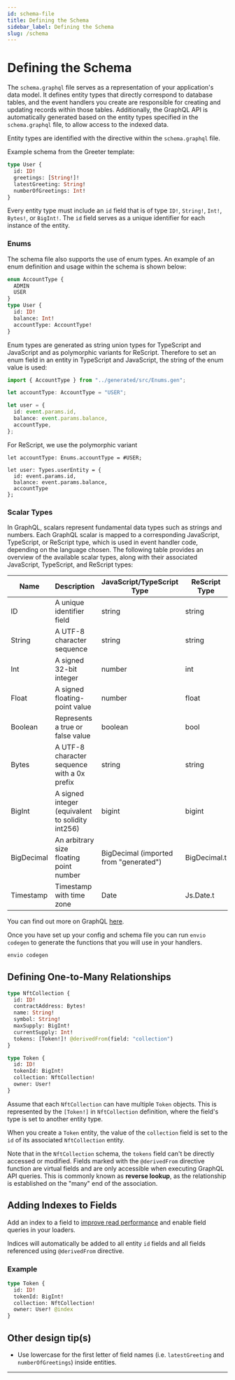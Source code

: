 ```yaml
---
id: schema-file
title: Defining the Schema
sidebar_label: Defining the Schema
slug: /schema
---
```


# Defining the Schema

The `schema.graphql` file serves as a representation of your application's data model. It defines entity types that directly correspond to database tables, and the event handlers you create are responsible for creating and updating records within those tables. Additionally, the GraphQL API is automatically generated based on the entity types specified in the `schema.graphql` file, to allow access to the indexed data.

Entity types are identified with the directive within the `schema.graphql` file.

Example schema from the Greeter template:

```graphql
type User {
  id: ID!
  greetings: [String!]!
  latestGreeting: String!
  numberOfGreetings: Int!
}
```

Every entity type must include an `id` field that is of type `ID!`, `String!`, `Int!`, `Bytes!`, or `BigInt!`. The `id` field serves as a unique identifier for each instance of the entity.

### Enums

The schema file also supports the use of enum types. An example of an enum definition and usage within the schema is shown below:

```graphql
enum AccountType {
  ADMIN
  USER
}
type User {
  id: ID!
  balance: Int!
  accountType: AccountType!
}
```

Enum types are generated as string union types for TypeScript and JavaScript and as polymorphic variants for ReScript. Therefore to set an enum field in an entity in TypeScript and JavaScript, the string of the enum value is used:

```typescript
import { AccountType } from "../generated/src/Enums.gen";

let accountType: AccountType = "USER";

let user = {
  id: event.params.id,
  balance: event.params.balance,
  accountType,
};
```

For ReScript, we use the polymorphic variant

```rescript
let accountType: Enums.accountType = #USER;

let user: Types.userEntity = {
  id: event.params.id,
  balance: event.params.balance,
  accountType
};
```

### Scalar Types

In GraphQL, scalars represent fundamental data types such as strings and numbers. Each GraphQL scalar is mapped to a corresponding JavaScript, TypeScript, or ReScript type, which is used in event handler code, depending on the language chosen. The following table provides an overview of the available scalar types, along with their associated JavaScript, TypeScript, and ReScript types:

| **Name**   | **Description**                                  | **JavaScript/TypeScript Type**         | **ReScript Type** |
| ---------- | ------------------------------------------------ | -------------------------------------- | ----------------- |
| ID         | A unique identifier field                        | string                                 | string            |
| String     | A UTF-8 character sequence                       | string                                 | string            |
| Int        | A signed 32-bit integer                          | number                                 | int               |
| Float      | A signed floating-point value                    | number                                 | float             |
| Boolean    | Represents a true or false value                 | boolean                                | bool              |
| Bytes      | A UTF-8 character sequence with a 0x prefix      | string                                 | string            |
| BigInt     | A signed integer (equivalent to solidity int256) | bigint                                 | bigint            |
| BigDecimal | An arbitrary size floating point number          | BigDecimal (imported from "generated") | BigDecimal.t      |
| Timestamp  | Timestamp with time zone                         | Date                                   | Js.Date.t         |

You can find out more on GraphQL [here](https://graphql.org/learn/).

Once you have set up your config and schema file you can run `envio codegen` to generate the functions that you will use in your handlers.

```bash
envio codegen
```

## Defining One-to-Many Relationships

```graphql
type NftCollection {
  id: ID!
  contractAddress: Bytes!
  name: String!
  symbol: String!
  maxSupply: BigInt!
  currentSupply: Int!
  tokens: [Token!]! @derivedFrom(field: "collection")
}
```

```graphql
type Token {
  id: ID!
  tokenId: BigInt!
  collection: NftCollection!
  owner: User!
}
```

Assume that each `NftCollection` can have multiple `Token` objects. This is represented by the `[Token!]` in `NftCollection` definition, where the field's type is set to another entity type.

When you create a `Token` entity, the value of the `collection` field is set to the `id` of its associated `NftCollection` entity.

Note that in the `NftCollection` schema, the `tokens` field can't be directly accessed or modified. Fields marked with the `@derivedFrom` directive function are virtual fields and are only accessible when executing GraphQL API queries. This is commonly known as **reverse lookup**, as the relationship is established on the "many" end of the association.

## Adding Indexes to Fields

Add an index to a field to [improve read performance](database-performance-optimization) and enable field queries in your loaders. <!--TODO add links to field queries doc-->

Indices will automatically be added to all entity `id` fields and all fields referenced using `@derivedFrom` directive.

### Example

```graphql
type Token {
  id: ID!
  tokenId: BigInt!
  collection: NftCollection!
  owner: User! @index
}
```

## Other design tip(s)

- Use lowercase for the first letter of field names (i.e. `latestGreeting` and `numberOfGreetings`) inside entities.

---
